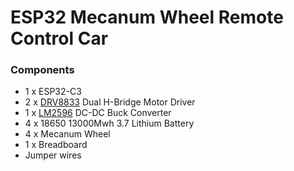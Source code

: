 # ESP32 Mecanum Wheel Remote Control Car

### Components

- 1 x ESP32-C3
- 2 x [DRV8833](https://www.ti.com/lit/ds/symlink/drv8833.pdf) Dual H-Bridge Motor Driver
- 1 x [LM2596](https://www.onsemi.com/pdf/datasheet/lm2596-d.pdf) DC-DC Buck Converter
- 4 x 18650 13000Mwh 3.7 Lithium Battery
- 4 x Mecanum Wheel
- 1 x Breadboard
- Jumper wires
